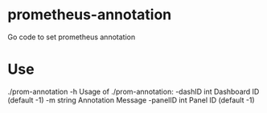 # prometheus-annotation
Go code to set prometheus annotation

# Use
./prom-annotation -h
Usage of ./prom-annotation: -dashID int Dashboard ID (default -1) -m string Annotation Message -panelID int Panel ID (default -1)
